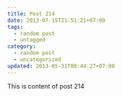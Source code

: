```yaml
---
title: Post 214
date: 2013-07-15T21:51:21+07:00
tags:
  - random post
  - untagged
category:
  - random post
  - uncategorized
updated: 2013-05-31T00:44:27+07:00
---
```

This is content of post 214